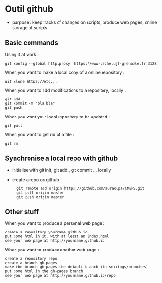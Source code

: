 # Outil github #

  * purpose : keep tracks of changes on scripts, produce web pages, online storage of scripts

## Basic commands ##

Using it at work :

    git config --global http.proxy  https://www-cache.ujf-grenoble.fr:3128

When you want to make a local copy of a online repository :

    git clone https://etc...

When you want to add modifications to a repository, locally :

    git add .
    git commit -m "bla bla"
    git push
 
When you want your local repository to be updated :

    git pull

When you want to get rid of a file :

    git rm
    
## Synchronise a local repo with github

 * initialise with git init, git add., git commit ... locally
 * create a repo on github
 
         git remote add origin https://github.com/auraoupa/CMEMS.git 
         git pull origin master 
         git push origin master
         
    
     
## Other stuff ##

When you want to produce a personal web page :

    create a repository yourname.github.io
    put some html in it, with at least an index.html
    see your web page at http://yourname.github.io
 
When you want to produce another web page :

    create a repository repo
    create a branch gh-pages
    make the branch gh-pages the default branch (in settings/branches)
    put some html in the gh-pages branch
    see your web page at http://yourname.github.io/repo
